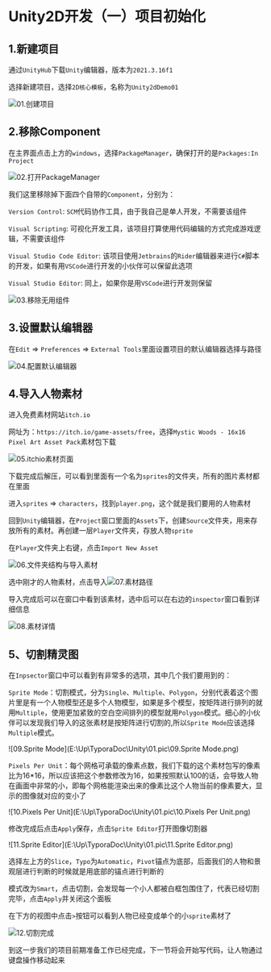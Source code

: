 # Unity2D开发（一）项目初始化

## 1.新建项目

通过`UnityHub`下载`Unity`编辑器，版本为`2021.3.16f1`

选择新建项目，选择`2D核心模板`，名称为`Unity2dDemo01`

![01.创建项目](E:\Up\TyporaDoc\Unity\01.pic\01.创建项目.png)

## 2.移除Component

在主界面点击上方的`windows`，选择`PackageManager`，确保打开的是`Packages:In Project`

![02.打开PackageManager](E:\Up\TyporaDoc\Unity\01.pic\02.打开PackageManager.png)

我们这里移除掉下面四个自带的`Component`，分别为：

`Version Control`: `SCM`代码协作工具，由于我自己是单人开发，不需要该组件

`Visual Scripting`: 可视化开发工具，该项目打算使用代码编辑的方式完成游戏逻辑，不需要该组件

`Visual Studio Code Editor`: 该项目使用`Jetbrains`的`Rider`编辑器来进行`C#`脚本的开发，如果有用`VSCode`进行开发的小伙伴可以保留此选项

`Visual Studio Editor`: 同上，如果你是用`VSCode`进行开发则保留

![03.移除无用组件](E:\Up\TyporaDoc\Unity\01.pic\03.移除无用组件.png)

## 3.设置默认编辑器

在`Edit` => `Preferences` => `External Tools`里面设置项目的默认编辑器选择与路径

![04.配置默认编辑器](E:\Up\TyporaDoc\Unity\01.pic\04.配置默认编辑器.png)

## 4.导入人物素材

进入免费素材网站`itch.io`

网址为：`https://itch.io/game-assets/free`，选择`Mystic Woods - 16x16 Pixel Art Asset Pack`素材包下载

![05.itchio素材页面](E:\Up\TyporaDoc\Unity\01.pic\05.itchio素材页面.png)

下载完成后解压，可以看到里面有一个名为`sprites`的文件夹，所有的图片素材都在里面

进入`sprites` => `characters`，找到`player.png`，这个就是我们要用的人物素材

回到`Unity`编辑器，在`Project`窗口里面的`Assets`下，创建`Source`文件夹，用来存放所有的素材。再创建一层`Player`文件夹，存放人物`sprite`

在`Player`文件夹上右键，点击`Import New Asset`

![06.文件夹结构与导入素材](E:\Up\TyporaDoc\Unity\01.pic\06.文件夹结构与导入素材.png)

选中刚才的人物素材，点击导入![07.素材路径](E:\Up\TyporaDoc\Unity\01.pic\07.素材路径.png)

导入完成后可以在窗口中看到该素材，选中后可以在右边的`inspector`窗口看到详细信息

![08.素材详情](E:\Up\TyporaDoc\Unity\01.pic\08.素材详情.png)

## 5、切割精灵图

在`Inpsector`窗口中可以看到有非常多的选项，其中几个我们要用到的：

`Sprite Mode`：切割模式，分为`Single`、`Multiple`、`Polygon`，分别代表着这个图片里是有一个人物模型还是多个人物模型，如果是多个模型，按矩阵进行排列的就用`Multiple`，使用更加紧致的空白空间排列的模型就用`Polygon`模式。细心的小伙伴可以发现我们导入的这张素材是按矩阵进行切割的,所以`Sprite Mode`应该选择`Multiple`模式。

![09.Sprite Mode](E:\Up\TyporaDoc\Unity\01.pic\09.Sprite Mode.png)

`Pixels Per Unit`：每个网格可承载的像素点数，我们下载的这个素材包写的像素比为16*16，所以应该把这个参数修改为16，如果按照默认100的话，会导致人物在画面中非常的小，即每个网格能渲染出来的像素比这个人物当前的像素要大，显示的图像就对应的变小了

![10.Pixels Per Unit](E:\Up\TyporaDoc\Unity\01.pic\10.Pixels Per Unit.png)

修改完成后点击`Apply`保存，点击`Sprite Editor`打开图像切割器

![11.Sprite Editor](E:\Up\TyporaDoc\Unity\01.pic\11.Sprite Editor.png)

选择左上方的`Slice`，`Typo`为`Automatic`，`Pivot`锚点为底部，后面我们的人物和景观层进行判断的时候就是用底部的锚点进行判断的

模式改为`Smart`，点击切割，会发现每一个小人都被白框包围住了，代表已经切割完毕，点击`Apply`并关闭这个面板

在下方的视图中点击`>`按钮可以看到人物已经变成单个的小`sprite`素材了

![12.切割完成](E:\Up\TyporaDoc\Unity\01.pic\12.切割完成.png)

到这一步我们的项目前期准备工作已经完成，下一节将会开始写代码，让人物通过键盘操作移动起来



